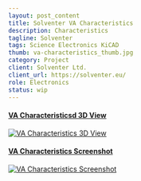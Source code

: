 ```yaml
---
layout: post_content
title: Solventer VA Characteristics
description: Characteristics
tagline: Solventer
tags: Science Electronics KiCAD
thumb: va-characteristics_thumb.jpg
category: Project
client: Solventer Ltd.
client_url: https://solventer.eu/
role: Electronics
status: wip
---
```

<section>
<div class="box alt">
        <div class="row uniform 50%">
            <div class="6u 6u(small) 10u(vsmall) 12u(xsmall)">
                <a href="#" class="image fit shadow">
                    <h4 class="overlay"><span>VA Characteristicsd 3D View</span></h4>
                    <img src="{{ site.url_dir }}img/va-characteristics_thumb.jpg" data-src="{{ site.url_dir }}img/va-characteristics_thumb.jpg" alt="VA Characteristics 3D View" class="lazyload">
                </a>
            </div>
            <div class="6u 6u(small) 10u(vsmall) 12u(xsmall)">
                <a href="#" class="image fit shadow">
                    <h4 class="overlay"><span>VA Characteristics Screenshot</span></h4>
                    <img src="{{ site.url_dir }}img/va-characteristics_screenshot_1.jpg" data-src="{{ site.url_dir }}img/va-characteristics_screenshot_1.jpg" alt="VA Characteristics Screenshot" class="lazyload">
                </a>
            </div>
        </div>
    </div>
</section>